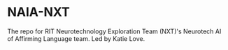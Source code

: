# NAIA-NXT
The repo for RIT Neurotechnology Exploration Team (NXT)'s Neurotech AI of Affirming Language team. Led by Katie Love. 
